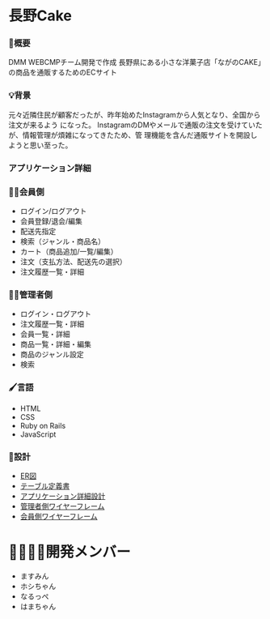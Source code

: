 # 長野Cake

### 📒概要
DMM WEBCMPチーム開発で作成
長野県にある小さな洋菓子店「ながのCAKE」の商品を通販するためのECサイト

### 💡背景
元々近隣住民が顧客だったが、昨年始めたInstagramから人気となり、全国から注文が来るよう になった。 InstagramのDMやメールで通販の注文を受けていたが、情報管理が煩雑になってきたため、管 理機能を含んだ通販サイトを開設しようと思い至った。

### アプリケーション詳細
### 🧏‍♀️会員側	
- ログイン/ログアウト				
- 会員登録/退会/編集				
- 配送先指定				
- 検索（ジャンル・商品名）				
- カート（商品追加/一覧/編集）				
- 注文（支払方法、配送先の選択）				
- 注文履歴一覧・詳細	
			
### 👨‍💻管理者側
- ログイン・ログアウト				
- 注文履歴一覧・詳細				
- 会員一覧・詳細				
- 商品一覧・詳細・編集				
- 商品のジャンル設定				
- 検索	

### 🖌言語					
- HTML				
- CSS				
- Ruby on Rails				
- JavaScript	

### 📝設計
- [ER図](https://mermaidjs.github.io/)
- [テーブル定義書](https://mermaidjs.github.io/)
- [アプリケーション詳細設計](https://mermaidjs.github.io/)
- [管理者側ワイヤーフレーム](https://mermaidjs.github.io/)
- [会員側ワイヤーフレーム](https://mermaidjs.github.io/)

# 👨‍👩‍👦‍👦開発メンバー
- ますみん
- ホシちゃん
- なるっぺ
- はまちゃん

